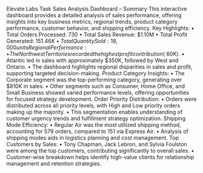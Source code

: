 Elevate Labs Task 
Sales Analysis Dashboard – Summary
This interactive dashboard provides a detailed analysis of sales performance, offering insights into key business
metrics, regional trends, product category performance, customer behavior, and shipping efficiency.
Key Highlights:
• Total Orders Processed: 730
• Total Sales Revenue: $1.10M
• Total Profit Generated: $151.46K
• Total Quantity Sold: 18,000 units
Regional Performance:
• The Northwest Territories recorded the highest profit contribution (~$60K).
• Atlantic led in sales with approximately $350K, followed by West and Ontario.
• The dashboard highlights regional disparities in sales and profit, supporting targeted decision-making.
Product Category Insights:
• The Corporate segment was the top-performing category, generating over $810K in sales.
• Other segments such as Consumer, Home Office, and Small Business showed varied performance levels,
offering opportunities for focused strategy development.
Order Priority Distribution:
• Orders were distributed across all priority levels, with High and Low priority orders making up the majority.
• This segmentation enables understanding of customer urgency trends and fulfillment strategy optimization.
Shipping Mode Efficiency:
• Regular Air was the most utilized shipping method, accounting for 579 orders, compared to 151 via Express
Air.
• Analysis of shipping modes aids in logistics planning and cost management.
Top Customers by Sales:
• Tony Chapman, Jack Lebron, and Sylvia Foulston were among the top customers, contributing significantly to
overall sales.
• Customer-wise breakdown helps identify high-value clients for relationship management and retention
strategies.

